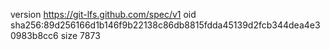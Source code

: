 version https://git-lfs.github.com/spec/v1
oid sha256:89d256166d1b146f9b22138c86db8815fdda45139d2fcb344dea4e30983b8cc6
size 7873
